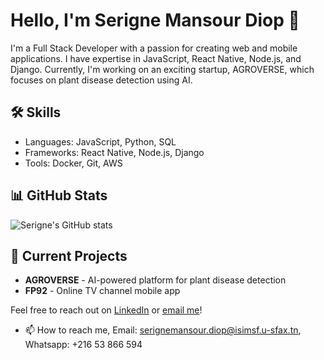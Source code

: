 # Hello, I'm Serigne Mansour Diop 👋

I'm a Full Stack Developer with a passion for creating web and mobile applications. I have expertise in JavaScript, React Native, Node.js, and Django. Currently, I'm working on an exciting startup, AGROVERSE, which focuses on plant disease detection using AI.

## 🛠️ Skills
- Languages: JavaScript, Python, SQL
- Frameworks: React Native, Node.js, Django
- Tools: Docker, Git, AWS

## 📊 GitHub Stats
![Serigne's GitHub stats](https://github-readme-stats.vercel.app/api?username=serigne-md&show_icons=true&theme=radical)

## 🚀 Current Projects
- **AGROVERSE** - AI-powered platform for plant disease detection
- **FP92** - Online TV channel mobile app

Feel free to reach out on [LinkedIn](https://www.linkedin.com/in/serigne-md) or [email me](mailto:serigne@example.com)!

- 📫 How to reach me, Email: serignemansour.diop@isimsf.u-sfax.tn,   Whatsapp: +216 53 866 594

<!---
Orbit-it/Orbit-it is a ✨ special ✨ repository because its `README.md` (this file) appears on your GitHub profile.
You can click the Preview link to take a look at your changes.
--->
